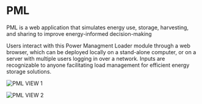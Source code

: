 # PML
PML is a web application that simulates energy use, storage, harvesting, and sharing to improve energy-informed decision-making

Users interact with this Power Managment Loader module through a web browser, which can be deployed locally on a stand-alone computer, or on a server with multiple users logging in over a network. Inputs are recognizable to anyone facilitating load management for efficient energy storage solutions.

![PML VIEW 1]([https://share.cleanshot.com/WW2x2Fdy](https://media.cleanshot.cloud/media/78490/ISU3R992ABodSxakeD8ycUVFRGsry3zRMv0HmAmN.jpeg?Expires=1706787246&Signature=pLrmljv74RCXVFzv80nphqUUJfYh6YqR0gal48HJj~dKNNsKtFQDQzzwOD3e0Rv4fgolpzndkC9JMUUYg5I-aWjuTwcctyuCPnTZcw5L8me7Iz~oD8he7UNCkDB85h42ab9Sqs3x8XvCVIdwtCVQNOSVjh3E6AN4LwYDHOxx~yQv85bsOvVyxyv2BvbLgTk9i2uwIMJUXiJfQRfpnhbC0ZEYAYTtmUSHY8hoQ9CHwG3FJJYIfv2NOY~EW-cS9S8H2zUZZdw6mdfc3LdFHpE1LcFjvqOoVIhdXiFjazZYGXKqDDDgQQiBRzIP5WCjYuGC3qCwcVAamUlTgwDZBYOo5w__&Key-Pair-Id=K269JMAT9ZF4GZ)https://media.cleanshot.cloud/media/78490/ISU3R992ABodSxakeD8ycUVFRGsry3zRMv0HmAmN.jpeg?Expires=1706787246&Signature=pLrmljv74RCXVFzv80nphqUUJfYh6YqR0gal48HJj~dKNNsKtFQDQzzwOD3e0Rv4fgolpzndkC9JMUUYg5I-aWjuTwcctyuCPnTZcw5L8me7Iz~oD8he7UNCkDB85h42ab9Sqs3x8XvCVIdwtCVQNOSVjh3E6AN4LwYDHOxx~yQv85bsOvVyxyv2BvbLgTk9i2uwIMJUXiJfQRfpnhbC0ZEYAYTtmUSHY8hoQ9CHwG3FJJYIfv2NOY~EW-cS9S8H2zUZZdw6mdfc3LdFHpE1LcFjvqOoVIhdXiFjazZYGXKqDDDgQQiBRzIP5WCjYuGC3qCwcVAamUlTgwDZBYOo5w__&Key-Pair-Id=K269JMAT9ZF4GZ)

![PML VIEW 2]([https://share.cleanshot.com/Bx37mg5M](https://media.cleanshot.cloud/media/78490/OfnimZYXN1OfDa6nw01CWzwLSSX0wudbtO2M3OZE.jpeg?Expires=1706787314&Signature=DA2ZVHc0rRcNT-hDUPLfgr5Azg5K0xIcHGhtntq37hXutIF3VAoo-d6PkeTpxanhsDR438l668lSmpv4xOUXn9TCuWEvA0avkVHFSHoSksHV89WRpdCjsV3qR9R2zlBwLpdVsp98Lmz8pFBHP0sckVVVsORk~Ni0BZ3k797IttbclVb7wmb58ZN1jpNDZknegaCjYe7jXz4WWTThl9QVEAsMctA~QvCRnQQml1kgoAbaNHORIvUswWszpgORE~r1KZEsuhy4lFnYnt1auOHKaR3YH6SjSX8Th3MFqzRYzDyoV7ENvDMvYuVLCZksLn8qNSLR1~FMVUqtmB6gxe04og__&Key-Pair-Id=K269JMAT9ZF4GZ)https://media.cleanshot.cloud/media/78490/OfnimZYXN1OfDa6nw01CWzwLSSX0wudbtO2M3OZE.jpeg?Expires=1706787314&Signature=DA2ZVHc0rRcNT-hDUPLfgr5Azg5K0xIcHGhtntq37hXutIF3VAoo-d6PkeTpxanhsDR438l668lSmpv4xOUXn9TCuWEvA0avkVHFSHoSksHV89WRpdCjsV3qR9R2zlBwLpdVsp98Lmz8pFBHP0sckVVVsORk~Ni0BZ3k797IttbclVb7wmb58ZN1jpNDZknegaCjYe7jXz4WWTThl9QVEAsMctA~QvCRnQQml1kgoAbaNHORIvUswWszpgORE~r1KZEsuhy4lFnYnt1auOHKaR3YH6SjSX8Th3MFqzRYzDyoV7ENvDMvYuVLCZksLn8qNSLR1~FMVUqtmB6gxe04og__&Key-Pair-Id=K269JMAT9ZF4GZ)



